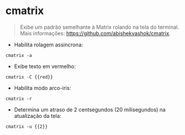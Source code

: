 # cmatrix

> Exibe um padrão semelhante à Matrix rolando na tela do terminal.
> Mais informações: <https://github.com/abishekvashok/cmatrix>.

- Habilita rolagem assincrona:

`cmatrix -a`

- Exibe texto em vermelho:

`cmatrix -C {{red}}`

- Habilita modo arco-iris:

`cmatrix -r`

- Determina um atraso de 2 centsegundos (20 milisegundos) na atualização da tela:

`cmatrix -u {{2}}`

